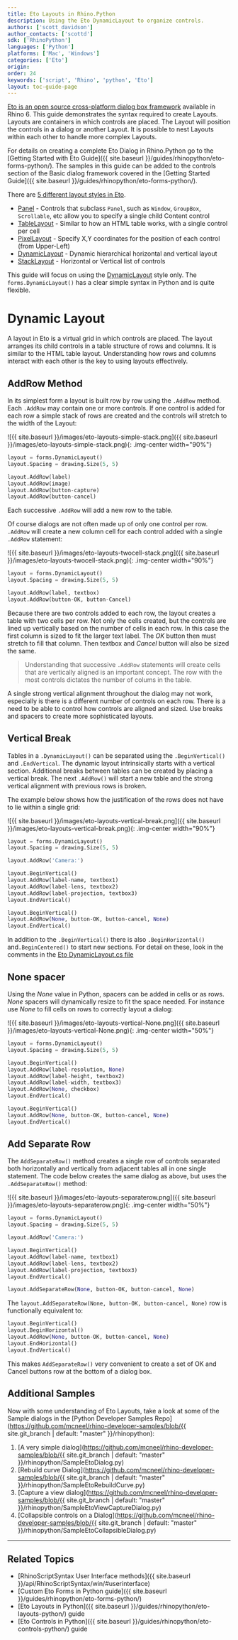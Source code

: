 ```yaml
---
title: Eto Layouts in Rhino.Python
description: Using the Eto DynamicLayout to organize controls.
authors: ['scott_davidson']
author_contacts: ['scottd']
sdk: ['RhinoPython']
languages: ['Python']
platforms: ['Mac', 'Windows']
categories: ['Eto']
origin:
order: 24
keywords: ['script', 'Rhino', 'python', 'Eto']
layout: toc-guide-page
---
```


[Eto is an open source cross-platform dialog box framework](https://github.com/picoe/Eto/wiki) available in Rhino 6.  This guide demonstrates the syntax required to create Layouts.  Layouts are containers in which controls are placed.  The Layout will position the controls in a dialog or another Layout. It is possible to nest Layouts within each other to handle more complex Layouts.

For details on creating a complete Eto Dialog in Rhino.Python go to the [Getting Started with Eto Guide]({{ site.baseurl }}/guides/rhinopython/eto-forms-python/). The samples in this guide can be added to the controls section of the Basic dialog framework covered in the [Getting Started Guide]({{ site.baseurl }}/guides/rhinopython/eto-forms-python/).

There are [5 different layout styles in Eto](https://github.com/picoe/Eto/wiki/Containers).  

- [Panel](https://github.com/picoe/Eto/blob/develop/Source/Eto/Forms/Controls/Panel.cs) - Controls that subclass `Panel`, such as `Window`, `GroupBox`, `Scrollable`, etc allow you to specify a single child Content control
- [TableLayout](https://github.com/picoe/Eto/wiki/TableLayout) - Similar to how an HTML table works, with a single control per cell
- [PixelLayout](https://github.com/picoe/Eto/wiki/PixelLayout) - Specify X,Y coordinates for the position of each control (from Upper-Left)
- [DynamicLayout](https://github.com/picoe/Eto/wiki/DynamicLayout) - Dynamic hierarchical horizontal and vertical layout
- [StackLayout](https://github.com/picoe/Eto/wiki/StackLayout) - Horizontal or Vertical list of controls

This guide will focus on using the [DynamicLayout](https://github.com/picoe/Eto/blob/develop/Source/Eto/Forms/Layout/DynamicLayout.cs. ) style only.  The `forms.DynamicLayout()` has a clear simple syntax in Python and is quite flexible. 

# Dynamic Layout

A layout in Eto is a virtual grid in which controls are placed. The layout arranges its child controls in a table structure of rows and columns. It is similar to the HTML table layout. Understanding how rows and columns interact with each other is the key to using layouts effectively. 

## AddRow Method

In its simplest form a layout is built row by row using the `.AddRow` method.  Each `.AddRow` may contain one or more controls. If one control is added for each row a simple stack of rows are created and the controls will stretch to the width of the Layout:  

![{{ site.baseurl }}/images/eto-layouts-simple-stack.png]({{ site.baseurl }}/images/eto-layouts-simple-stack.png){: .img-center width="90%"}

```python
layout = forms.DynamicLayout()
layout.Spacing = drawing.Size(5, 5)

layout.AddRow(label)
layout.AddRow(image)
layout.AddRow(button-capture)
layout.AddRow(button-cancel)
```

Each successive `.AddRow` will add a new row to the table.

Of course dialogs are not often made up of only one control per row.  `.AddRow` will create a new column cell for each control added with a single `.AddRow` statement:

![{{ site.baseurl }}/images/eto-layouts-twocell-stack.png]({{ site.baseurl }}/images/eto-layouts-twocell-stack.png){: .img-center width="90%"}

```python
layout = forms.DynamicLayout()
layout.Spacing = drawing.Size(5, 5)

layout.AddRow(label, textbox)
layout.AddRow(button-OK, button-Cancel)
```

Because there are two controls added to each row, the layout creates a table with two cells per row. Not only the cells created, but the controls are lined up vertically based on the number of cells in each row. In this case the first column is sized to fit the larger text label.  The *OK* button then must stretch to fill that column.  Then textbox and *Cancel* button will also be sized the same. 

>  Understanding that successive `.AddRow` statements will create cells that are vertically aligned is an important concept. The row with the most controls dictates the number of colums in the table.

A single strong vertical alignment throughout the dialog may not work, especially is there is a different number of controls on each row.  There is a need to be able to control how controls are aligned and sized.  Use breaks and spacers to create more sophisticated layouts.

## Vertical Break

Tables in a `.DynamicLayout()` can be separated using the `.BeginVertical()` and `.EndVertical`. The dynamic layout intrinsically starts with a vertical section. Additional breaks between tables can be created by placing a vertical break.  The next `.AddRow()` will start a new table and the strong vertical alignment with previous rows is broken.

The example below shows how the justification of the rows does not have to lie within a single grid:

![{{ site.baseurl }}/images/eto-layouts-vertical-break.png]({{ site.baseurl }}/images/eto-layouts-vertical-break.png){: .img-center width="90%"}

```python
layout = forms.DynamicLayout()
layout.Spacing = drawing.Size(5, 5)

layout.AddRow('Camera:')

layout.BeginVertical()
layout.AddRow(label-name, textbox1)
layout.AddRow(label-lens, textbox2)
layout.AddRow(label-projection, textbox3)
layout.EndVertical()

layout.BeginVertical()
layout.AddRow(None, button-OK, button-cancel, None)
layout.EndVertical()
```

In addition to the  `.BeginVertical()` there is also `.BeginHorizontal()` and`.BeginCentered()` to start new sections. For detail on these, look in the comments in the [Eto DynamicLayout.cs file](https://github.com/picoe/Eto/blob/cf4c31951a28de8d0bf17270719526a96fc689fe/Source/Eto/Forms/Layout/DynamicLayout.cs)   

## None spacer

Using the *None* value in Python, spacers can be added in cells or as rows. *None* spacers will dynamically resize  to fit the space needed.  For instance use *None* to fill cells on rows to correctly layout a dialog:

![{{ site.baseurl }}/images/eto-layouts-vertical-None.png]({{ site.baseurl }}/images/eto-layouts-vertical-None.png){: .img-center width="50%"}

```python
layout = forms.DynamicLayout()
layout.Spacing = drawing.Size(5, 5)

layout.BeginVertical()
layout.AddRow(label-resolution, None)
layout.AddRow(label-height, textbox2)
layout.AddRow(label-width, textbox3)
layout.AddRow(None, checkbox)
layout.EndVertical()

layout.BeginVertical()
layout.AddRow(None, button-OK, button-cancel, None)
layout.EndVertical()
```

## Add Separate Row

The `AddSeparateRow()` method creates a single row of controls separated both horizontally and vertically from adjacent tables all in one single statement.  The code below creates the same dialog as above, but uses the `.AddSeparateRow()` method:

![{{ site.baseurl }}/images/eto-layouts-separaterow.png]({{ site.baseurl }}/images/eto-layouts-separaterow.png){: .img-center width="50%"}

```python
layout = forms.DynamicLayout()
layout.Spacing = drawing.Size(5, 5)

layout.AddRow('Camera:')

layout.BeginVertical()
layout.AddRow(label-name, textbox1)
layout.AddRow(label-lens, textbox2)
layout.AddRow(label-projection, textbox3)
layout.EndVertical()

layout.AddSeparateRow(None, button-OK, button-cancel, None)

```

The `layout.AddSeparateRow(None, button-OK, button-cancel, None)` row is functionally equivalent to:

```python
layout.BeginVertical()
layout.BeginHorizontal()
layout.AddRow(None, button-OK, button-cancel, None)
layout.EndHorizontal()
layout.EndVertical()
```

This makes `AddSeparateRow()` very convenient to create a set of OK and Cancel buttons row at the bottom of a dialog box.

## Additional Samples  

Now with some understanding of Eto Layouts, take a look at some of the Sample dialogs in the [Python Developer Samples Repo](https://github.com/mcneel/rhino-developer-samples/blob/{{ site.git_branch | default: "master" }}/rhinopython):

1.  [A very simple dialog](https://github.com/mcneel/rhino-developer-samples/blob/{{ site.git_branch | default: "master" }}/rhinopython/SampleEtoDialog.py)
2.  [Rebuild curve Dialog](https://github.com/mcneel/rhino-developer-samples/blob/{{ site.git_branch | default: "master" }}/rhinopython/SampleEtoRebuildCurve.py)
3.  [Capture a view dialog](https://github.com/mcneel/rhino-developer-samples/blob/{{ site.git_branch | default: "master" }}/rhinopython/SampleEtoViewCaptureDialog.py)
4.  [Collapsible controls on a Dialog](https://github.com/mcneel/rhino-developer-samples/blob/{{ site.git_branch | default: "master" }}/rhinopython/SampleEtoCollapsibleDialog.py)

---

## Related Topics

- [RhinoScriptSyntax User Interface methods]({{ site.baseurl }}/api/RhinoScriptSyntax/win/#userinterface)
- [Custom Eto Forms in Python guide]({{ site.baseurl }}/guides/rhinopython/eto-forms-python/)
- [Eto Layouts in Python]({{ site.baseurl }}/guides/rhinopython/eto-layouts-python/) guide
- [Eto Controls in Python]({{ site.baseurl }}/guides/rhinopython/eto-controls-python/) guide
